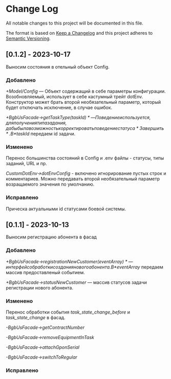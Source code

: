 
# Change Log
All notable changes to this project will be documented in this file.
 
The format is based on [Keep a Changelog](http://keepachangelog.com/)
and this project adheres to [Semantic Versioning](http://semver.org/).

## [0.1.2] - 2023-10-17
 
Выносим состояния в отельный объект Config.
 
### Добавлено

*+Model/Config* — Объект содержащий в себе параметры конфигурации. Возобновляемый, использует в себе кастумный трейт dotEnv. Конструктор может брать второй необязательный параметр, который будет отключать исключение, в случае ошибок.

*+BgbUsFacade->getTaskType($taskId)* — Поведение используется, для получения типа задания, дабы была возможность корректировать поведение статуса *Завершить*. В *$taskId* передаем id задачи.

 
### Изменено

Перенос большинства состояний в Config и .env файлы - статусы, типы заданий, URL и пр.

*CustomDotEnv->dotEnvConfig* - включено игнорирование пустых строк и комментариев. Можно передавать второй необязательный параметр возращаемого значения по умолчанию.

 
### Исправлено

Прическа актуальными id статусами боевой системы.



## [0.1.1] - 2023-10-13
 
Выносим регистрацию абонента в фасад
 
### Добавлено

*+BgbUsFacade->registrationNewCustomer($eventArray)* — интерфейс обработки создания нового абонента. В *$eventArray* передаем массив предоставленый событием.

*+BgbUsFacade->statusNewCustomer* — массив статусов задачи регистрации нового абонента.
 
### Изменено

Перенос обработки события *task_state_change_before* и *task_state_change* в фасад.

*-BgbUsFacade->getContractNumber*

*-BgbUsFacade->removeEquipmentInTask*

*-BgbUsFacade->attachGponSerial*

*-BgbUsFacade->switchToRegular*
 
### Исправлено

